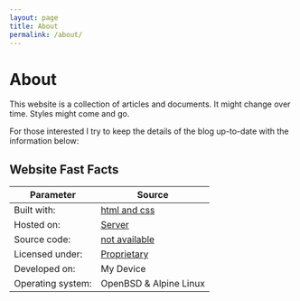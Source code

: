 ```yaml
---
layout: page
title: About
permalink: /about/
---
```


# About

This website is a collection of articles and documents. It might change over time. Styles might come and go.

For those interested I try to keep the details of the blog up-to-date with the information below:

## Website Fast Facts

| Parameter | Source |
|---|---|
|Built with:|[html and css](https://w3c.org)|
|Hosted on:|[Server](#)|
|Source code:|[not available](#)|
|Licensed under:|[Proprietary](#)|
|Developed on:|My Device|
|Operating system:|OpenBSD & Alpine Linux|

